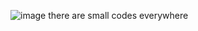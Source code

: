 ![image](https://github.com/user-attachments/assets/2c1eb60f-5c21-464d-acc5-798a54adc174)
there are small codes everywhere
